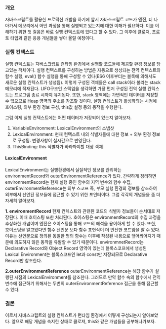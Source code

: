 ### 개요

자바스크립트를 활용한 프로덕션 개발을 하기에 앞서 자바스크립트 코드가 엔진, 더 나아가서 메모리에서 어떤 과정을 통해 실행되고 있는지에 대한 이해가 필요하다.
이를 이해하기 위한 첫 걸음은 바로 실행 컨텍스트에 있다고 할 수 있다. 그 이후에 클로져, 프로토 타입과 같은 응용 개념들을 쌓아 올릴 예정이다.

### 실행 컨텍스트

실행 컨텍스트는 자바스크립트 런타임 환경에서 실행할 코드들에 제공할 환경 정보를 담고있는 객체이다. 실행 컨텍스트를 구성하는 방법은 자동으로 생성되는 전역 컨텍스트와 함수 실행, eval() 함수 실행을 통해 구성할 수 있다(ES6 이후부터는 블록에 의해서도 새로운 실행 컨텍스트가 생성됨). 이렇게 구성된 객체들은 call stack이라 불리는 stack메모리에 적재된다. LIFO구조인 스택임을 생각하면 가장 먼저 구성된 전역 실행 컨텍스트는 프로그램 종료 시까지 유지된다. 또한, stack 영역에는 가변적인 데이터를 저장할 수 없으므로 Heap 영역의 주소를 참조할 것이다. 실행 컨테스트가 활성화되는 시점에 호이스팅, 외부 환경 정보 구성, this값 설정 등의 동작을 수행한다.

그럼 이제 실행 컨텍스트에는 어떤 데이터가 저장되어 있는지 알아보자.

1. VariableEnvironment: LexicalEnvironment의 스냅샷
2. LexicalEnvironment: 현재 컨텍스트 내의 식별자들에 대한 정보 + 외부 환경 정보로 구성됨. 변경사항이 실시간으로 반영된다.
3. ThisBinding: this 식별자가 바라봐야할 대상 객체

#### LexicalEnvironment

LexicalEnvironment는 실행환경에서 실질적인 정보를 관리하는 environmentRecord와 outerEnvironmentReference가 있다. 간략하게 정리하면 environmentRecord는 현재 실행 중인 함수의 지역 변수와 함수 수집, outerEnvironmentReference는 외부 스코프 즉, 부모 실행 환경의 정보를 참조하여 외부에서 선언된 정보들에 접근할 수 있기 위한 포인터이다.
그럼 각각의 개념들을 좀 더 자세히 알아보자.

**1. environmentRecord**
현재 컨텍스트와 관련된 코드의 식별자 정보들이 순서대로 저장된다. 이때 호이스팅 또한 처리된다.
호이스팅은 environmentRecord의 수집 과정을 추상화한 개념이며 엔진은 호이스팅을 통해 코드의 해석을 용이하게 할 수 있다.
또한, 호이스팅을 알고있다면 함수 선언문 보다 함수 표현식이 더 안전한 코드임을 알 수 있다.
이유는 선언문으로 정의된 동일한 명의 함수는 이후에 작성된 내용으로 덮어씌어지기 때문에 의도하지 않은 동작을 유발할 수 있기 때문이다.
environmnetRecord는 Declarative Record와 Object Record 영역이 있는데 블록스코프에서 생성된 Lexical Environment는 블록스코프인 let과 const만 저장되므로 Declarative Record만 참조한다.

**2.outerEnvironmentReference**
outerEnvironmentReference는 해당 함수가 실행된 시점의 LexicalEnvironment를 참조한다. 그러므로 만약 함수 속의 함수에서 전역 변수에 접근하기 위해서는 두번의 outerEnvironmentReference 접근을 통해 접근할 수 있다.

### 결론

이로서 자바스크립트의 실행 컨텍스트가 런타임 환경에서 어떻게 구성되는지 알아보았다.
앞으로 해당 개념을 숙지한 상태로 클로져, this와 같은 개념들을 공부해나가보자.
